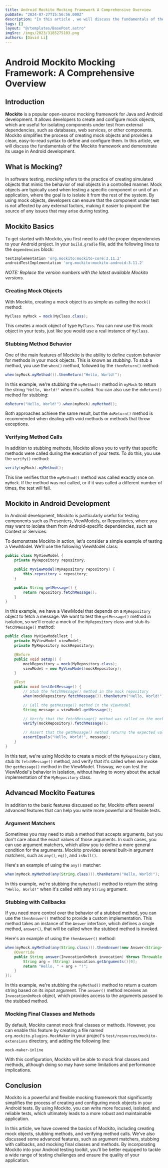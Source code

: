 ```yaml
---
title: Android Mockito Mocking Framework A Comprehensive Overview
pubDate: "2024-07-27T15:56:56.000Z"
description: "In this article , we will discuss the fundamentals of the Mockito framework and demonstrate its usage in Android development"
tags: []
layout: "@/templates/BasePost.astro"
imgSrc: /imgs/2023/3185275103.png
authors: [David Li]
---
```

# Android Mockito Mocking Framework: A Comprehensive Overview

## Introduction

**Mockito** is a popular open-source mocking framework for Java and Android development. It allows developers to create and configure mock objects, which are useful for isolating components under test from external dependencies, such as databases, web services, or other components. Mockito simplifies the process of creating mock objects and provides a clean, easy-to-read syntax to define and configure them. In this article, we will discuss the fundamentals of the Mockito framework and demonstrate its usage in Android development.

## What is Mocking?

In software testing, _mocking_ refers to the practice of creating simulated objects that mimic the behavior of real objects in a controlled manner. Mock objects are typically used when testing a specific component or unit of an application, where the goal is to isolate it from the rest of the system. By using mock objects, developers can ensure that the component under test is not affected by any external factors, making it easier to pinpoint the source of any issues that may arise during testing.

## Mockito Basics

To get started with Mockito, you first need to add the proper dependencies to your Android project. In your `build.gradle` file, add the following lines to the `dependencies` block:

```groovy
testImplementation 'org.mockito:mockito-core:3.11.2'
androidTestImplementation 'org.mockito:mockito-android:3.11.2'
```

_NOTE: Replace the version numbers with the latest available Mockito versions._

### Creating Mock Objects

With Mockito, creating a mock object is as simple as calling the `mock()` method:

```java
MyClass myMock = mock(MyClass.class);
```

This creates a mock object of type `MyClass`. You can now use this mock object in your tests, just like you would use a real instance of `MyClass`.

### Stubbing Method Behavior

One of the main features of Mockito is the ability to define custom behavior for methods in your mock objects. This is known as _stubbing_. To stub a method, you use the `when()` method, followed by the `thenReturn()` method:

```java
when(myMock.myMethod()).thenReturn("Hello, World!");
```

In this example, we're stubbing the `myMethod()` method in `myMock` to return the string `"Hello, World!"` when it's called. You can also use the `doReturn()` method for stubbing:

```java
doReturn("Hello, World!").when(myMock).myMethod();
```

Both approaches achieve the same result, but the `doReturn()` method is recommended when dealing with void methods or methods that throw exceptions.

### Verifying Method Calls

In addition to stubbing methods, Mockito allows you to verify that specific methods were called during the execution of your tests. To do this, you use the `verify()` method:

```java
verify(myMock).myMethod();
```

This line verifies that the `myMethod()` method was called exactly once on `myMock`. If the method was not called, or if it was called a different number of times, the test will fail.

## Mockito in Android Development

In Android development, Mockito is particularly useful for testing components such as Presenters, ViewModels, or Repositories, where you may want to isolate them from Android-specific dependencies, such as Context or Services.

To demonstrate Mockito in action, let's consider a simple example of testing a ViewModel. We'll use the following ViewModel class:

```java
public class MyViewModel {
    private MyRepository repository;

    public MyViewModel(MyRepository repository) {
        this.repository = repository;
    }

    public String getMessage() {
        return repository.fetchMessage();
    }
}
```

In this example, we have a ViewModel that depends on a `MyRepository` object to fetch a message. We want to test the `getMessage()` method in isolation, so we'll create a mock of the `MyRepository` class and stub its `fetchMessage()` method:

```java
public class MyViewModelTest {
    private MyViewModel viewModel;
    private MyRepository mockRepository;

    @Before
    public void setUp() {
        mockRepository = mock(MyRepository.class);
        viewModel = new MyViewModel(mockRepository);
    }

    @Test
    public void testGetMessage() {
        // Stub the fetchMessage() method in the mock repository
        when(mockRepository.fetchMessage()).thenReturn("Hello, World!");

        // Call the getMessage() method in the ViewModel
        String message = viewModel.getMessage();

        // Verify that the fetchMessage() method was called on the mock repository
        verify(mockRepository).fetchMessage();

        // Assert that the getMessage() method returns the expected value
        assertEquals("Hello, World!", message);
    }
}
```

In this test, we're using Mockito to create a mock of the `MyRepository` class, stub its `fetchMessage()` method, and verify that it's called when we invoke the `getMessage()` method in the ViewModel. Thisway, we can test the ViewModel's behavior in isolation, without having to worry about the actual implementation of the `MyRepository` class.

## Advanced Mockito Features

In addition to the basic features discussed so far, Mockito offers several advanced features that can help you write more powerful and flexible tests.

### Argument Matchers

Sometimes you may need to stub a method that accepts arguments, but you don't care about the exact values of those arguments. In such cases, you can use argument matchers, which allow you to define a more general condition for the arguments. Mockito provides several built-in argument matchers, such as `any()`, `eq()`, and `isNull()`.

Here's an example of using the `any()` matcher:

```java
when(myMock.myMethod(any(String.class))).thenReturn("Hello, World!");
```

In this example, we're stubbing the `myMethod()` method to return the string `"Hello, World!"` when it's called with any `String` argument.

### Stubbing with Callbacks

If you need more control over the behavior of a stubbed method, you can use the `thenAnswer()` method to provide a custom implementation. This method takes an instance of the `Answer` interface, which defines a single method, `answer()`, that will be called when the stubbed method is invoked.

Here's an example of using the `thenAnswer()` method:

```java
when(myMock.myMethod(any(String.class))).thenAnswer(new Answer<String>() {
    @Override
    public String answer(InvocationOnMock invocation) throws Throwable {
        String arg = (String) invocation.getArguments()[0];
        return "Hello, " + arg + "!";
    }
});
```

In this example, we're stubbing the `myMethod()` method to return a custom string based on its input argument. The `answer()` method receives an `InvocationOnMock` object, which provides access to the arguments passed to the stubbed method.

### Mocking Final Classes and Methods

By default, Mockito cannot mock final classes or methods. However, you can enable this feature by creating a file named `org.mockito.plugins.MockMaker` in your project's `test/resources/mockito-extensions` directory, and adding the following line:

```
mock-maker-inline
```

With this configuration, Mockito will be able to mock final classes and methods, although doing so may have some limitations and performance implications.

## Conclusion

Mockito is a powerful and flexible mocking framework that significantly simplifies the process of creating and configuring mock objects in your Android tests. By using Mockito, you can write more focused, isolated, and reliable tests, which ultimately leads to a more robust and maintainable application.

In this article, we have covered the basics of Mockito, including creating mock objects, stubbing methods, and verifying method calls. We've also discussed some advanced features, such as argument matchers, stubbing with callbacks, and mocking final classes and methods. By incorporating Mockito into your Android testing toolkit, you'll be better equipped to tackle a wide range of testing challenges and ensure the quality of your application.
